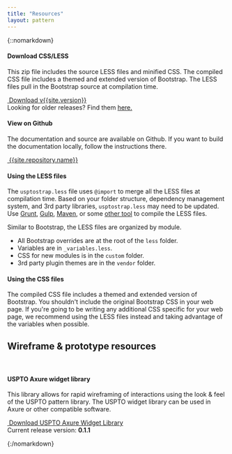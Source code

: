 ```yaml
---
title: "Resources"
layout: pattern
---
```

{::nomarkdown}
<div class="">
    <div class="pl-panel">
        <div class="row">
            <div class="col-sm-6 col-lg-6">
                <h4 class="margin-top-0">Download CSS/LESS</h4>
                <p>This zip file includes the source LESS files and minified CSS. The compiled CSS file includes a themed and extended version of Bootstrap. The LESS files pull in the Bootstrap source at compilation time.</p>
                <a href="{{site.baseurl}}/downloads/usptostrap-{{site.version}}.zip" class="btn btn-primary"><i class="icon icon-inverse icon-download"></i> &nbsp;Download v{{site.version}}</a>
                <div class="margin-top-1 small">Looking for older releases? Find them <a href="{{site.repository.url}}/releases">here.</a></div>
            </div>
            <div class="col-sm-6 col-lg-6">
                <h4 class="margin-top-0">View on Github</h4>
                <p>The documentation and source are available on Github. If you want to build the documentation locally, follow the instructions there.</p>
                <a href="{{site.repository.url}}" class="btn btn-default"><i class="icon icon-github"></i> &nbsp;{{site.repository.name}}</a>
            </div>
        </div>
    </div>
    <div class="pl-panel">
        <h4 class="margin-top-0">Using the LESS files</h4>
        <p>The <code>usptostrap.less</code> file uses <code>@import</code> to merge all the LESS files at compilation time. Based on your folder structure, dependency management system, and 3rd party libraries, <code>usptostrap.less</code> may need to be updated. Use <a href="http://gruntjs.com/">Grunt</a>, <a href="http://gulpjs.com/">Gulp</a>, <a href="http://maven.apache.org/">Maven</a>, or some <a href="http://lesscss.org/usage/index.html#third-party-compilers">other tool</a> to compile the LESS files.</p>
        <p>Similar to Bootstrap, the LESS files are organized by module.</p>
        <ul>
            <li>All Bootstrap overrides are at the root of the <code>less</code> folder.</li>
            <li>Variables are in <code>_variables.less</code>.</li>
            <li>CSS for new modules is in the <code>custom</code> folder.</li>
            <li>3rd party plugin themes are in the <code>vendor</code> folder.</li>
        </ul>
        <h4>Using the CSS files</h4>
        <p>The compiled CSS file includes a themed and extended version of Bootstrap. You shouldn't include the original Bootstrap CSS in your web page. If you're going to be writing any additional CSS specific for your web page, we recommend using the LESS files instead and taking advantage of the variables when possible.</p>
    </div>
</div>

<div class="">
    <div class="pl-panel">
        <div class="row">
        <h2 class="margin-top-0">Wireframe & prototype resources</h2>
        <p>&nbsp;</p>
            <div class="col-sm-12 col-lg-12">
                <h4 class="margin-top-0">USPTO Axure widget library</h4>
                <p>This library allows for rapid wireframing of interactions using the look & feel of the USPTO pattern library. The USPTO widget library can be used in Axure or other compatible software.</p>
               <a href="{{site.baseurl}}/downloads/usptostrap-{{site.version}}.zip" class="btn btn-primary"><i class="icon icon-inverse icon-download"></i> &nbsp;Download USPTO Axure Widget Library</a>
                <div class="margin-top-1 small">Current release version: <strong>0.1.1</strong></div>
            </div>
        </div>
         <!--<div class="col-sm-6 col-lg-6">
                <h4 class="margin-top-0">Axure widget library</h4>
                <p>This library allows for rapid wireframing of interactions using the look & feel of the USPTO pattern library. The USPTO widget library can be used in Axure or other compatible software. </p>
               <a href="{{site.baseurl}}/downloads/usptostrap-{{site.version}}.zip" class="btn btn-primary"><i class="icon icon-inverse icon-download"></i> &nbsp;Download USPTO Axure Widget Library</a>
                <div class="margin-top-1 small">Current release version: <strong>0.1</strong></div>
            </div>
        </div>-->
    </div>

{:/nomarkdown}
